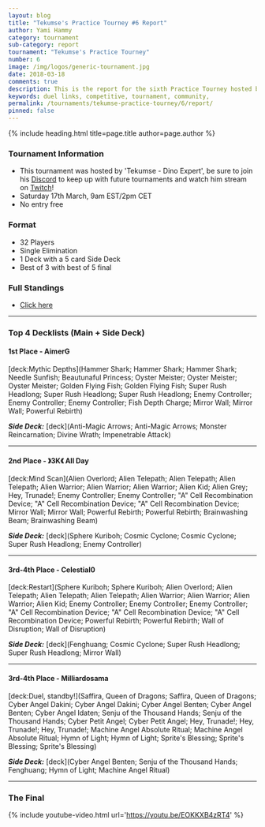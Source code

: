 ```yaml
---
layout: blog
title: "Tekumse's Practice Tourney #6 Report"
author: Yami Hammy
category: tournament
sub-category: report
tournament: "Tekumse's Practice Tourney"
number: 6
image: /img/logos/generic-tournament.jpg
date: 2018-03-18
comments: true
description: This is the report for the sixth Practice Tourney hosted by Tekumse, check out the top 4 players and their decks here!
keywords: duel links, competitive, tournament, community, 
permalink: /tournaments/tekumse-practice-tourney/6/report/
pinned: false
---
```


{% include heading.html title=page.title author=page.author %}

### Tournament Information
- This tournament was hosted by 'Tekumse - Dino Expert', be sure to join his [Discord](https://discord.gg/HbDFgBu) to keep up with future tournaments and watch him stream on [Twitch](https://www.twitch.tv/tekumse_)!
- Saturday 17th March, 9am EST/2pm CET
- No entry free

### Format
- 32 Players
- Single Elimination
- 1 Deck with a 5 card Side Deck
- Best of 3 with best of 5 final

### Full Standings
- [Click here](https://challonge.com/7xgdhnc1/standings)

---

### Top 4 Decklists (Main + Side Deck)

#### 1st Place - AimerG

[deck:Mythic Depths](Hammer Shark; Hammer Shark; Hammer Shark; Needle Sunfish; Beautunaful Princess; Oyster Meister; Oyster Meister; Oyster Meister; Golden Flying Fish; Golden Flying Fish; Super Rush Headlong; Super Rush Headlong; Super Rush Headlong; Enemy Controller; Enemy Controller; Enemy Controller; Fish Depth Charge; Mirror Wall; Mirror Wall; Powerful Rebirth)

***Side Deck:***
[deck](Anti-Magic Arrows; Anti-Magic Arrows; Monster Reincarnation; Divine Wrath; Impenetrable Attack)

---

#### 2nd Place - 》3K《 All Day

[deck:Mind Scan](Alien Overlord; Alien Telepath; Alien Telepath; Alien Telepath; Alien Warrior; Alien Warrior; Alien Warrior; Alien Kid; Alien Grey; Hey, Trunade!; Enemy Controller; Enemy Controller; "A" Cell Recombination Device; "A" Cell Recombination Device; "A" Cell Recombination Device; Mirror Wall; Mirror Wall; Powerful Rebirth; Powerful Rebirth; Brainwashing Beam; Brainwashing Beam)

***Side Deck:***
[deck](Sphere Kuriboh; Cosmic Cyclone; Cosmic Cyclone; Super Rush Headlong; Enemy Controller)

--- 

#### 3rd-4th Place - Celestial0
[deck:Restart](Sphere Kuriboh; Sphere Kuriboh; Alien Overlord; Alien Telepath; Alien Telepath; Alien Telepath; Alien Warrior; Alien Warrior; Alien Warrior; Alien Kid; Enemy Controller; Enemy Controller; Enemy Controller; "A" Cell Recombination Device; "A" Cell Recombination Device; "A" Cell Recombination Device; Powerful Rebirth; Powerful Rebirth; Wall of Disruption; Wall of Disruption)

***Side Deck:***
[deck](Fenghuang; Cosmic Cyclone; Super Rush Headlong; Super Rush Headlong; Mirror Wall)

---

#### 3rd-4th Place - Milliardosama

[deck:Duel, standby!](Saffira, Queen of Dragons; Saffira, Queen of Dragons; Cyber Angel Dakini; Cyber Angel Dakini; Cyber Angel Benten; Cyber Angel Benten; Cyber Angel Idaten; Senju of the Thousand Hands; Senju of the Thousand Hands; Cyber Petit Angel; Cyber Petit Angel; Hey, Trunade!; Hey, Trunade!; Hey, Trunade!; Machine Angel Absolute Ritual; Machine Angel Absolute Ritual; Hymn of Light; Hymn of Light; Sprite's Blessing; Sprite's Blessing; Sprite's Blessing)

***Side Deck:***
[deck](Cyber Angel Benten; Senju of the Thousand Hands; Fenghuang; Hymn of Light; Machine Angel Ritual)

---

### The Final

{% include youtube-video.html url='https://youtu.be/EOKKXB4zRT4' %}